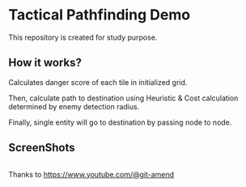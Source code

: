 # Tactical Pathfinding Demo
This repository is created for study purpose.

## How it works?
Calculates danger score of each tile in initialized grid.

Then, calculate path to destination using Heuristic & Cost calculation determined by enemy detection radius.

Finally, single entity will go to destination by passing node to node.

## ScreenShots
<img src = ""/>

Thanks to https://www.youtube.com/@git-amend
